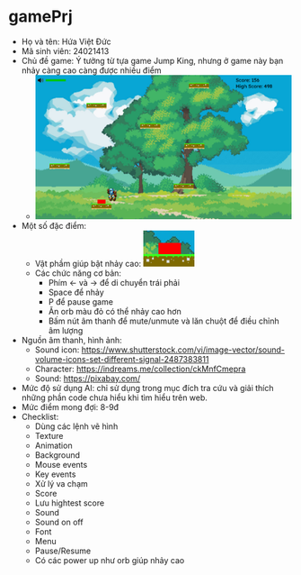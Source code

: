 # gamePrj
 
 - Họ và tên: Hứa Việt Đức
 - Mã sinh viên: 24021413
 - Chủ đề game: Ý tưởng từ tựa game Jump King, nhưng ở game này bạn nhảy càng cao càng được nhiều điểm
   - ![image](https://github.com/huavietduc13/gamePrj/blob/main/img/Screenshot1.png)
 - Một số đặc điểm:
   - Vật phầm giúp bật nhảy cao: ![image](https://github.com/huavietduc13/gamePrj/blob/main/img/booster.png)
   - Các chức năng cơ bản:
     * Phím ← và → để di chuyển trái phải
     * Space để nhảy
     * P để pause game
     * Ăn orb màu đỏ có thể nhảy cao hơn
     * Bấm nút âm thanh để mute/unmute và lăn chuột để điều chỉnh âm lượng
 - Nguồn âm thanh, hình ảnh:
   - Sound icon: https://www.shutterstock.com/vi/image-vector/sound-volume-icons-set-different-signal-2487383811
   - Character: https://indreams.me/collection/ckMnfCmepra
   - Sound: https://pixabay.com/
 - Mức độ sử dụng AI: chỉ sử dụng trong mục đích tra cứu và giải thích những phần code chưa hiểu khi tìm hiểu trên web.
 - Mức điểm mong đợi: 8-9đ
 - Checklist:
   - Dùng các lệnh vẽ hình
   - Texture
   - Animation
   - Background
   - Mouse events
   - Key events
   - Xử lý va chạm
   - Score
   - Lưu hightest score
   - Sound
   - Sound on off
   - Font
   - Menu
   - Pause/Resume
   - Có các power up như orb giúp nhảy cao
